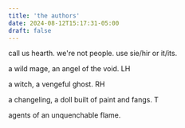 ```yaml
---
title: 'the authors'
date: 2024-08-12T15:17:31-05:00
draft: false
---
```


call us hearth. we're not people. use sie/hir or it/its. 

a wild mage, an angel of the void. LH

a witch, a vengeful ghost. RH

a changeling, a doll built of paint and fangs. T

agents of an unquenchable flame.
